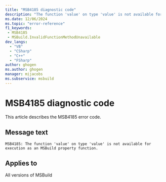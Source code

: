 ```yaml
---
title: "MSB4185 diagnostic code"
description: "The function 'value' on type 'value' is not available for execution as an MSBuild property function."
ms.date: 12/06/2024
ms.topic: "error-reference"
f1_keywords:
 - MSB4185
 - MSBuild.InvalidFunctionMethodUnavailable
dev_langs:
  - "VB"
  - "CSharp"
  - "C++"
  - "FSharp"
author: ghogen
ms.author: ghogen
manager: mijacobs
ms.subservice: msbuild
---
```


# MSB4185 diagnostic code

<!-- :::ErrorDefinitionDescription::: -->
<!-- :::editable-content name="introDescription"::: -->
This article describes the MSB4185 error code.
<!-- :::editable-content-end::: -->

## Message text

`MSB4185: The function 'value' on type 'value' is not available for execution as an MSBuild property function.`

<!-- :::editable-content name="postOutputDescription"::: -->
<!--
{StrBegin="MSB4185: "}
      UE: This message is shown when the user attempts to provide an expression like "$([System.DateTime]::Now)", but the expression has not been enabled
      LOCALIZATION: "{0}" is the static function name, "{1}" is the .NET Framework type name
-->
<!-- :::editable-content-end::: -->
<!-- :::ErrorDefinitionDescription-end::: -->

## Applies to

All versions of MSBuild
